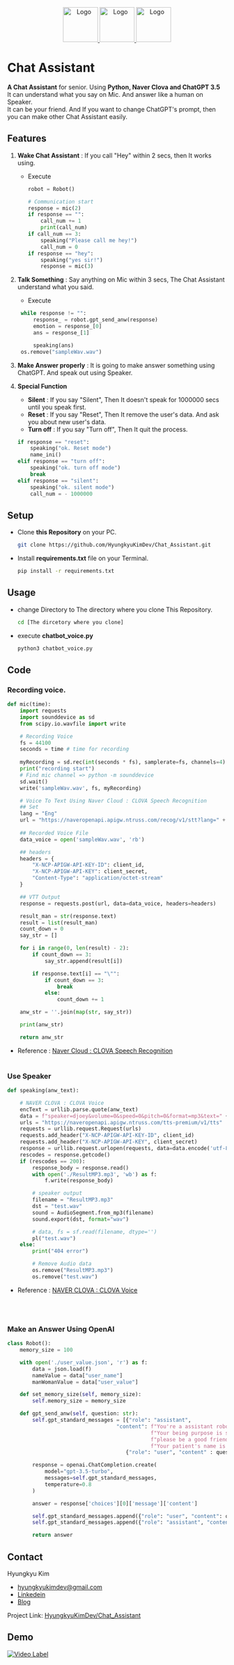 
<div align="center">
  <a href="https://github.com/HyungkyuKimDev/Chat_Assistant/blob/main/README.md">
    <img src="img/america_flag.png" alt="Logo" width="80" height="80">
  </a>
    <a href="https://github.com/HyungkyuKimDev/Chat_Assistant/blob/main/README_jp.md">
    <img src="img/japan_flag.png" alt="Logo" width="80" height="80">
  </a>
    <a href="https://github.com/HyungkyuKimDev/Chat_Assistant/blob/main/README_kr.md">
    <img src="img/korea_flag.png" alt="Logo" width="80" height="80">
  </a>
</div>

# Chat Assistant

<b>A Chat Assistant</b> for senior. Using <b>Python, Naver Clova and ChatGPT 3.5</b>  
It can understand what you say on Mic. And answer like a human on Speaker.   
It can be your friend. And If you want to change ChatGPT's prompt, then you can make other Chat Assistant easily.

## Features

1. <b>Wake Chat Assistant</b> : If you call "Hey" within 2 secs, then It works using.
    - Execute
        ```python
      robot = Robot()

        # Communication start
        response = mic(2)
        if response == "":
            call_num += 1
            print(call_num)
        if call_num == 3:
            speaking("Please call me hey!")
            call_num = 0
        if response == "hey":
            speaking("yes sir!")
            response = mic(3)
        ```
2. <b>Talk Something</b> : Say anything on Mic within 3 secs, The Chat Assistant understand what you said.
    - Execute
   ```python
    while response != "":
        response_ = robot.gpt_send_anw(response)
        emotion = response_[0]
        ans = response_[1]

        speaking(ans)
    os.remove("sampleWav.wav")    
    ```
3. <b>Make Answer properly</b> : It is going to make answer something using ChatGPT. And speak out using Speaker. 

4. <b>Special Function</b>
   - <b>Silent</b> : If you say "Silent", Then It doesn't speak for 1000000 secs until you speak first.
   - <b>Reset</b> : If you say "Reset", Then It remove the user's data. And ask you about new user's data.
   - <b>Turn off</b> : If you say "Turn off", Then It quit the process.

    ```python
    if response == "reset":
        speaking("ok. Reset mode")
        name_ini()
    elif response == "turn off":
        speaking("ok. turn off mode")
        break
    elif response == "silent":
        speaking("ok. silent mode")
        call_num = - 1000000
   ```
    
 
## Setup

- Clone <b>this Repository</b> on your PC. 
  ```sh
  git clone https://github.com/HyungkyuKimDev/Chat_Assistant.git
  ```
- Install <b>requirements.txt</b> file on your Terminal.
    ```sh
  pip install -r requirements.txt 
  ```


## Usage


- change Directory to The directory where you clone This Repository.
    ```sh
  cd [The dircetory where you clone]
  ```
- execute <b>chatbot_voice.py</b>
   ```sh
  python3 chatbot_voice.py
  ```

## Code

### Recording voice.
```python
def mic(time):
    import requests
    import sounddevice as sd
    from scipy.io.wavfile import write

    # Recording Voice
    fs = 44100
    seconds = time # time for recording
    
    myRecording = sd.rec(int(seconds * fs), samplerate=fs, channels=4)  # channels는 마이크 장치 번호
    print("recording start")
    # Find mic channel => python -m sounddevice
    sd.wait()
    write('sampleWav.wav', fs, myRecording)

    # Voice To Text Using Naver Cloud : CLOVA Speech Recognition
    ## Set
    lang = "Eng"
    url = "https://naveropenapi.apigw.ntruss.com/recog/v1/stt?lang=" + lang
    
    ## Recorded Voice File
    data_voice = open('sampleWav.wav', 'rb')

    ## headers
    headers = {
        "X-NCP-APIGW-API-KEY-ID": client_id,
        "X-NCP-APIGW-API-KEY": client_secret,
        "Content-Type": "application/octet-stream"
    }

    ## VTT Output
    response = requests.post(url, data=data_voice, headers=headers)

    result_man = str(response.text)
    result = list(result_man)
    count_down = 0
    say_str = []

    for i in range(0, len(result) - 2):
        if count_down == 3:
            say_str.append(result[i])

        if response.text[i] == "\"":
            if count_down == 3:
                break
            else:
                count_down += 1

    anw_str = ''.join(map(str, say_str))

    print(anw_str)

    return anw_str
```
- Reference : [Naver Cloud : CLOVA Speech Recognition](https://api.ncloud-docs.com/docs/ai-naver-clovaspeechrecognition)
<br></br>
### Use Speaker
```python
def speaking(anw_text):

    # NAVER CLOVA : CLOVA Voice
    encText = urllib.parse.quote(anw_text)
    data = f"speaker=djoey&volume=0&speed=0&pitch=0&format=mp3&text=" + encText
    urls = "https://naveropenapi.apigw.ntruss.com/tts-premium/v1/tts"
    requests = urllib.request.Request(urls)
    requests.add_header("X-NCP-APIGW-API-KEY-ID", client_id)
    requests.add_header("X-NCP-APIGW-API-KEY", client_secret)
    response = urllib.request.urlopen(requests, data=data.encode('utf-8'))
    rescodes = response.getcode()
    if (rescodes == 200):
        response_body = response.read()
        with open('./ResultMP3.mp3', 'wb') as f:
            f.write(response_body)

        # speaker output
        filename = "ResultMP3.mp3"
        dst = "test.wav"
        sound = AudioSegment.from_mp3(filename)
        sound.export(dst, format="wav")

        # data, fs = sf.read(filename, dtype='')
        pl("test.wav")
    else:
        print("404 error")

        # Remove Audio data
        os.remove("ResultMP3.mp3")
        os.remove("test.wav")
```
- Reference : [NAVER CLOVA : CLOVA Voice](https://api.ncloud-docs.com/docs/ai-naver-clovavoice-ttspremium)

<br></br>
### Make an Answer Using OpenAI
```python
class Robot():
    memory_size = 100

    with open('./user_value.json', 'r') as f:
        data = json.load(f)
        nameValue = data["user_name"]
        manWomanValue = data["user_value"]

    def set_memory_size(self, memory_size):
        self.memory_size = memory_size

    def gpt_send_anw(self, question: str):
        self.gpt_standard_messages = [{"role": "assistant",
                                   "content": f"You're a assistant robot for senior in USA. Your name is robot. "
                                              f"Your being purpose is support.  So Please answer politely in english and under 5 seconds. "
                                              f"please be a good friend to your patient. "
                                              f"Your patient's name is {self.nameValue} and {self.manWomanValue} is an old person."},
                                      {"role": "user", "content" : question}]

        response = openai.ChatCompletion.create(
            model="gpt-3.5-turbo",
            messages=self.gpt_standard_messages,
            temperature=0.8
        )

        answer = response['choices'][0]['message']['content']

        self.gpt_standard_messages.append({"role": "user", "content": question})
        self.gpt_standard_messages.append({"role": "assistant", "content": answer})

        return answer
```

## Contact

Hyungkyu Kim 
- hyungkyukimdev@gmail.com
- [Linkedein](https://www.linkedin.com/in/hyung-gyu-kim-202b991b8/)
- [Blog](https://honoluulu-life.tistory.com/)

Project Link: [HyungkyuKimDev/Chat_Assistant](HyungkyuKimDev/Chat_Assistant)



## Demo

[![Video Label](http://img.youtube.com/vi/3WTap8t_r6o/0.jpg)](https://youtu.be/3WTap8t_r6o)